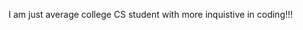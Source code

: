 
I am just average college CS student with more inquistive in coding!!!
<!---
keerthika-18/keerthika-18 is a ✨ special ✨ repository because its `README.md` (this file) appears on your GitHub profile.
You can click the Preview link to take a look at your changes.
--->
